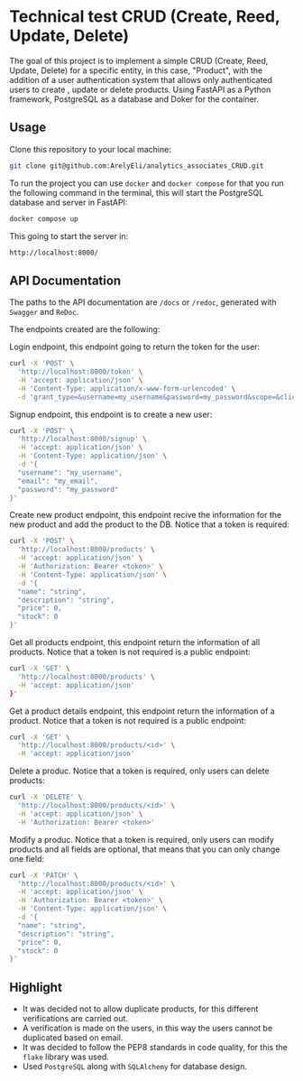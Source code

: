 # Technical test CRUD (Create, Reed, Update, Delete)

The goal of this project is to implement a simple CRUD (Create, Reed, Update, Delete) for a specific entity, in this case, "Product", with the addition of a user authentication system that allows only authenticated users to create , update or delete products. Using FastAPI as a Python framework, PostgreSQL as a database and Doker for the container.

## Usage
Clone this repository to your local machine: 
```sh
git clone git@github.com:ArelyEli/analytics_associates_CRUD.git
```

To run the project you can use `docker` and `docker compose` for that you run the following command in the terminal, this will start the PostgreSQL database and server in FastAPI:
```sh
docker compose up
```

This going to start the server in:
```sh
http://localhost:8000/
```

## API Documentation
The paths to the API documentation are `/docs` or `/redoc`, generated with `Swagger` and `ReDoc`.

The endpoints created are the following:

Login endpoint, this endpoint going to return the token for the user:
```sh
curl -X 'POST' \
  'http://localhost:8000/token' \
  -H 'accept: application/json' \
  -H 'Content-Type: application/x-www-form-urlencoded' \
  -d 'grant_type=&username=my_username&password=my_password&scope=&client_id=&client_secret='
```

Signup endpoint, this endpoint is to create a new user:
```sh
curl -X 'POST' \
  'http://localhost:8000/signup' \
  -H 'accept: application/json' \
  -H 'Content-Type: application/json' \
  -d '{
  "username": "my_username",
  "email": "my_email",
  "password": "my_password"
}'
```

Create new product endpoint, this endpoint recive the information for the new product and add the product to the DB.
Notice that a token is required:
```sh
curl -X 'POST' \
  'http://localhost:8000/products' \
  -H 'accept: application/json' \
  -H 'Authorization: Bearer <token>' \
  -H 'Content-Type: application/json' \
  -d '{
  "name": "string",
  "description": "string",
  "price": 0,
  "stock": 0
}'
```

Get all products endpoint, this endpoint return the information of all products.
Notice that a token is not required is a public endpoint:
```sh
curl -X 'GET' \
  'http://localhost:8000/products' \
  -H 'accept: application/json'
}'
```

Get a product details endpoint, this endpoint return the information of a product.
Notice that a token is not required is a public endpoint:
```sh
curl -X 'GET' \
  'http://localhost:8000/products/<id>' \
  -H 'accept: application/json'
```

Delete a produc.
Notice that a token is required, only users can delete products:
```sh
curl -X 'DELETE' \
  'http://localhost:8000/products/<id>' \
  -H 'accept: application/json' \
  -H 'Authorization: Bearer <token>'
```

Modify a produc.
Notice that a token is required, only users can modify products and all fields are optional, that means that you can only change one field:
```sh
curl -X 'PATCH' \
  'http://localhost:8000/products/<id>' \
  -H 'accept: application/json' \
  -H 'Authorization: Bearer <token>' \
  -H 'Content-Type: application/json' \
  -d '{
  "name": "string",
  "description": "string",
  "price": 0,
  "stock": 0
}'
```

## Highlight
 - It was decided not to allow duplicate products, for this different verifications are carried out.
 - A verification is made on the users, in this way the users cannot be duplicated based on email.
 - It was decided to follow the PEP8 standards in code quality, for this the `flake` library was used.
 - Used `PostgreSQL` along with `SQLAlchemy` for database design.

